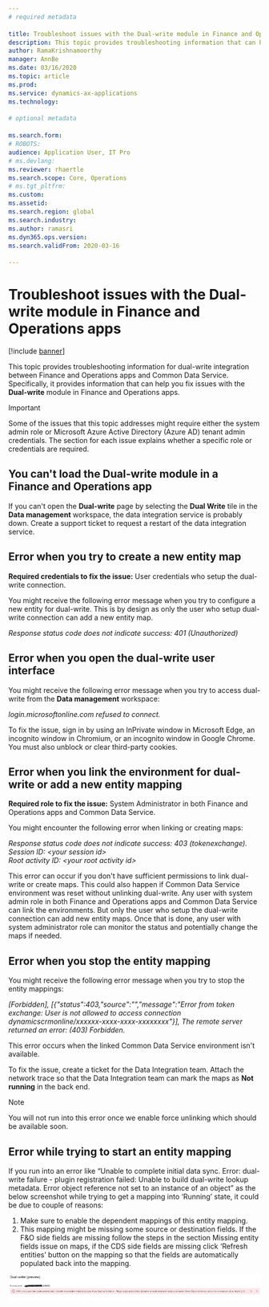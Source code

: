 ```yaml
---
# required metadata

title: Troubleshoot issues with the Dual-write module in Finance and Operations apps
description: This topic provides troubleshooting information that can help you fix issues with the Dual-write module in Finance and Operations apps.
author: RamaKrishnamoorthy 
manager: AnnBe
ms.date: 03/16/2020
ms.topic: article
ms.prod: 
ms.service: dynamics-ax-applications
ms.technology: 

# optional metadata

ms.search.form: 
# ROBOTS: 
audience: Application User, IT Pro
# ms.devlang: 
ms.reviewer: rhaertle
ms.search.scope: Core, Operations
# ms.tgt_pltfrm: 
ms.custom: 
ms.assetid: 
ms.search.region: global
ms.search.industry: 
ms.author: ramasri
ms.dyn365.ops.version: 
ms.search.validFrom: 2020-03-16

---
```


# Troubleshoot issues with the Dual-write module in Finance and Operations apps

[!include [banner](../../includes/banner.md)]



This topic provides troubleshooting information for dual-write integration between Finance and Operations apps and Common Data Service. Specifically, it provides information that can help you fix issues with the **Dual-write** module in Finance and Operations apps.

> [!IMPORTANT]
> Some of the issues that this topic addresses might require either the system admin role or Microsoft Azure Active Directory (Azure AD) tenant admin credentials. The section for each issue explains whether a specific role or credentials are required.

## You can't load the Dual-write module in a Finance and Operations app

If you can't open the **Dual-write** page by selecting the **Dual Write** tile in the **Data management** workspace, the data integration service is probably down. Create a support ticket to request a restart of the data integration service.

## Error when you try to create a new entity map

**Required credentials to fix the issue:** User credentials who setup the dual-write connection. 

You might receive the following error message when you try to configure a new entity for dual-write. This is by design as only the user who setup dual-write connection can add a new entity map.

*Response status code does not indicate success: 401 (Unauthorized)*


## Error when you open the dual-write user interface

You might receive the following error message when you try to access dual-write from the **Data management** workspace:

*login.microsoftonline.com refused to connect.*

To fix the issue, sign in by using an InPrivate window in Microsoft Edge, an incognito window in Chromium, or an incognito window in Google Chrome. You must also unblock or clear third-party cookies.

## Error when you link the environment for dual-write or add a new entity mapping

**Required role to fix the issue:** System Administrator in both Finance and Operations apps and Common Data Service.

You might encounter the following error when linking or creating maps:

*Response status code does not indicate success: 403 (tokenexchange).<br>
Session ID: \<your session id\><br>
Root activity ID: \<your root activity id\>*

This error can occur if you don't have sufficient permissions to link dual-write or create maps. This could also happen if Common Data Service environment was reset without unlinking dual-write. Any user with system admin role in both Finance and Operations apps and Common Data Service can link the environments. But only the user who setup the dual-write connection can add new entity maps. Once that is done, any user with system administrator role can monitor the status and potentially change the maps if needed. 

## Error when you stop the entity mapping

You might receive the following error message when you try to stop the entity mappings:

*\[Forbidden\], \[{"status":403,"source":"","message":"Error from token exchange:
User is not allowed to access connection
dynamicscrmonline/xxxxxx-xxxx-xxxx-xxxxxxxx"}\], The remote server returned an
error: (403) Forbidden.*

This error occurs when the linked Common Data Service environment isn't available. 

To fix the issue, create a ticket for the Data Integration team. Attach the network trace so that the Data Integration team can mark the maps as **Not running** in the back end.

> [!Note] 
> You will not run into this error once we enable force unlinking which should be available soon.

## Error while trying to start an entity mapping

If you run into an error like “Unable to complete initial data sync. Error: dual-write failure - plugin registration failed: Unable to build dual-write lookup metadata. Error object reference not set to an instance of an object” as the below screenshot while trying to get a mapping into ‘Running’ state, it could be due to couple of reasons:
1.	Make sure to enable the dependent mappings of this entity mapping.
2.	This mapping might be missing some source or destination fields. If the F&O side fields are missing follow the steps in the section Missing entity fields issue on maps, if the CDS side fields are missing click ‘Refresh entities’ button on the mapping so that the fields are automatically populated back into the mapping.


![Error while trying to start an entity map](media\tsg-error-starting-entity-map.png)

